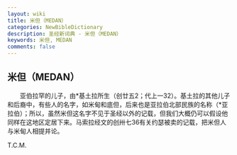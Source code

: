 ```yaml
---
layout: wiki
title: 米但（MEDAN）
categories: NewBibleDictionary
description: 圣经新词典 - 米但（MEDAN）
keywords: 米但, MEDAN
comments: false
---
```


## 米但（MEDAN）

　　亚伯拉罕的儿子，由*基土拉所生（创廿五2；代上一32）。基土拉的其他儿子和后裔中，有些人的名字，如米甸和底但，后来也是亚拉伯北部民族的名称（*亚拉伯）；所以，虽然米但这名字不见于圣经以外的记载，但我们大概仍可以假设他同样在这地区定居下来。马索拉经文的创卅七36有关约瑟被卖的记载，把米但人与米甸人相提并论。

T.C.M.









